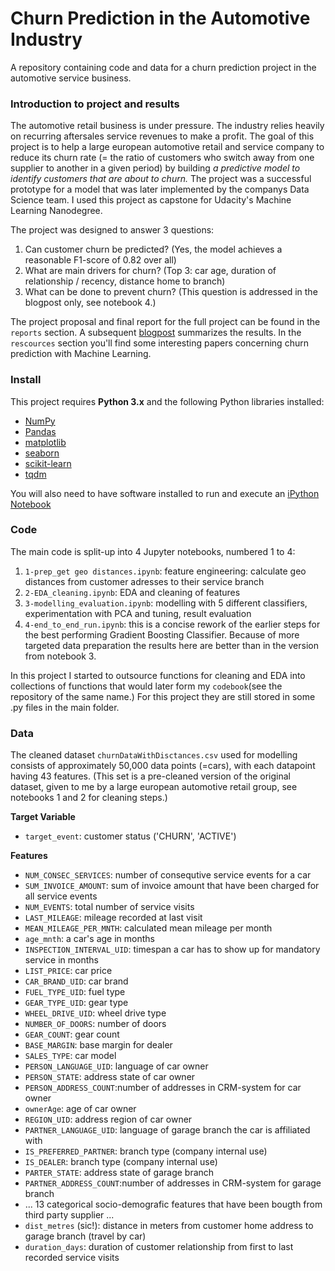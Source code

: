 # Churn Prediction in the Automotive Industry
A repository containing code and data for a churn prediction project in the automotive service business.

### Introduction to project and results

The automotive retail business is under pressure. The industry relies heavily on recurring aftersales service revenues to make a profit.
The goal of this project is to help a large european automotive retail and service company to reduce its churn rate (= the ratio of
customers who switch away from one supplier to another in a given period) by building _a predictive model to identify customers 
that are about to churn._ The project was a successful prototype for a model that was later implemented by the companys Data Science team. I used this project as capstone for Udacity's Machine Learning Nanodegree. 

The project was designed to answer 3 questions:

1) Can customer churn be predicted? (Yes, the model achieves a reasonable F1-score of 0.82 over all)
2) What are main drivers for churn? (Top 3: car age, duration of relationship / recency, distance home to branch)
3) What can be done to prevent churn? (This question is addressed in the blogpost only, see notebook 4.)

The project proposal and final report for the full project can be found in the `reports` section. A subsequent [blogpost](https://medium.com/@raph_91654/predict-churn-retain-your-customers-39cc62c322ed) summarizes the results. In the `rescources` section you'll find some interesting papers concerning churn prediction with Machine Learning.

### Install

This project requires **Python 3.x** and the following Python libraries installed:

- [NumPy](http://www.numpy.org/)
- [Pandas](http://pandas.pydata.org)
- [matplotlib](http://matplotlib.org/)
- [seaborn](http://seaborn.org)
- [scikit-learn](http://scikit-learn.org/stable/)
- [tqdm](https://pypi.org/project/tqdm/)

You will also need to have software installed to run and execute an [iPython Notebook](http://ipython.org/notebook.html)

### Code

The main code is split-up into 4 Jupyter notebooks, numbered 1 to 4:
1. `1-prep_get geo distances.ipynb`: feature engineering: calculate geo distances from customer adresses to their service branch
2. `2-EDA_cleaning.ipynb`: EDA and cleaning of features
3. `3-modelling_evaluation.ipynb`: modelling with 5 different classifiers, experimentation with PCA and tuning, result evaluation
4. `4-end_to_end_run.ipynb`: this is a concise rework of the earlier steps for the best performing Gradient Boosting Classifier. Because of more targeted data preparation the results here are better than in the version from notebook 3.

In this project I started to outsource functions for cleaning and EDA into collections of functions that would later form my `codebook`(see the repository of the same name.) For this project they are still stored in some .py files in the main folder. 

### Data

The cleaned dataset `churnDataWithDisctances.csv` used for modelling consists of approximately 50,000 data points (=cars), with each datapoint having 43 features. (This set is a pre-cleaned version of the original dataset, given to me by a large european automotive retail group, see notebooks 1 and 2 for cleaning steps.)

**Target Variable**
- `target_event`: customer status ('CHURN', 'ACTIVE')

**Features**
- `NUM_CONSEC_SERVICES`: number of consequtive service events for a car
- `SUM_INVOICE_AMOUNT`: sum of invoice amount that have been charged for all service events
- `NUM_EVENTS`: total number of service visits
- `LAST_MILEAGE`: mileage recorded at last visit
- `MEAN_MILEAGE_PER_MNTH`: calculated mean mileage per month 
- `age_mnth`: a car's age in months
- `INSPECTION_INTERVAL_UID`: timespan a car has to show up for mandatory service in months
- `LIST_PRICE`: car price
- `CAR_BRAND_UID`: car brand
- `FUEL_TYPE_UID`: fuel type
- `GEAR_TYPE_UID`: gear type
- `WHEEL_DRIVE_UID`: wheel drive type
- `NUMBER_OF_DOORS`: number of doors
- `GEAR_COUNT`: gear count
- `BASE_MARGIN`: base margin for dealer
- `SALES_TYPE`: car model
- `PERSON_LANGUAGE_UID`: language of car owner
- `PERSON_STATE`: address state of car owner
- `PERSON_ADDRESS_COUNT`:number of addresses in CRM-system for car owner
- `ownerAge`: age of car owner
- `REGION_UID`: address region of car owner
- `PARTNER_LANGUAGE_UID`: language of garage branch the car is affiliated with
- `IS_PREFERRED_PARTNER`: branch type (company internal use)
- `IS_DEALER`: branch type (company internal use)
- `PARTER_STATE`: address state of garage branch
- `PARTNER_ADDRESS_COUNT`:number of addresses in CRM-system for garage branch
-  ... 13 categorical socio-demografic features that have been bougth from third party supplier ...
- `dist_metres` (sic!): distance in meters from customer home address to garage branch (travel by car)
- `duration_days`: duration of customer relationship from first to last recorded service visits
